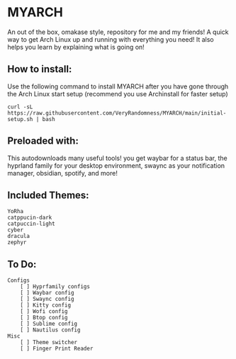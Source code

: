 # MYARCH
An out of the box, omakase style, repository for me and my friends!
A quick way to get Arch Linux up and running with everything you need!
It also helps you learn by explaining what is going on!

## How to install:
Use the following command to install MYARCH after you have gone through the Arch Linux start setup (recommend you use Archinstall for faster setup)
```
curl -sL https://raw.githubusercontent.com/VeryRandomness/MYARCH/main/initial-setup.sh | bash
```
## Preloaded with:
This autodownloads many useful tools! you get waybar for a status bar, the hyprland family for your desktop environment, swaync as your notification manager, obsidian, spotify, and more!

## Included Themes:
	YoRha
	catppucin-dark
	catpuccin-light
	cyber
	dracula
	zephyr

## To Do:
	Configs
		[ ] Hyprfamily configs
		[ ] Waybar config
		[ ] Swaync config
		[ ] Kitty config
		[ ] Wofi config
		[ ] Btop config
		[ ] Sublime config
		[ ] Nautilus config
	Misc
		[ ] Theme switcher
		[ ] Finger Print Reader